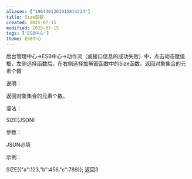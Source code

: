 ```yaml
---
aliases: ["1964301203915814224"]
title: Size函数
created: 2025-07-15
modified: 2025-07-15
tags: ['ESB中心']
theme: ESB中心
---
```


后台管理中心->ESB中心->动作流（或接口信息的成功失败）中，点击动态赋值框，左侧选择函数后，在右侧选择加解密函数中的Size函数，返回对象集合的元素个数

说明：

返回对象集合的元素个数。

语法：

SIZE(JSON)

参数：

JSON必填

示例：

SIZE({"a":123,"b":456,"c":789}); 返回3